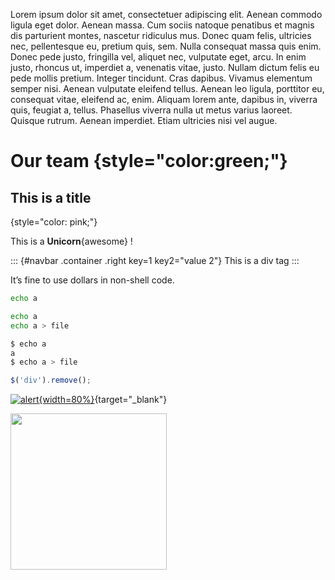 Lorem ipsum dolor sit amet, consectetuer adipiscing elit. Aenean commodo ligula eget dolor. Aenean massa. Cum sociis natoque penatibus et magnis dis parturient montes, nascetur ridiculus mus. Donec quam felis, ultricies nec, pellentesque eu, pretium quis, sem. Nulla consequat massa quis enim. Donec pede justo, fringilla vel, aliquet nec, vulputate eget, arcu. In enim justo, rhoncus ut, imperdiet a, venenatis vitae, justo. Nullam dictum felis eu pede mollis pretium. Integer tincidunt. Cras dapibus. Vivamus elementum semper nisi. Aenean vulputate eleifend tellus. Aenean leo ligula, porttitor eu, consequat vitae, eleifend ac, enim. Aliquam lorem ante, dapibus in, viverra quis, feugiat a, tellus. Phasellus viverra nulla ut metus varius laoreet. Quisque rutrum. Aenean imperdiet. Etiam ultricies nisi vel augue.

# Our team {style="color:green;"}

This is a title
---------------
{style="color: pink;"}

This is a **Unicorn**{awesome} !

::: {#navbar .container .right key=1 key2="value 2"}
This is a div tag
:::

It’s fine to use dollars in non-shell code.
```bash
echo a
```

```sh
echo a
echo a > file
```

```zsh
$ echo a
a
$ echo a > file
```

```js
$('div').remove();
```


[![alert](https://images.unsplash.com/photo-1593291715112-b1f69a24e8f6?ixlib=rb-1.2.1&ixid=eyJhcHBfaWQiOjEyMDd9&auto=format&fit=crop&w=1350&q=80){width=80%}](https://unsplash.com/photos/1UDAmyRrgn0){target="_blank"}


<img src="https://images.unsplash.com/photo-1593412323868-b71abf71b12c?ixlib=rb-1.2.1&ixid=eyJhcHBfaWQiOjEyMDd9&auto=format&fit=crop&w=1350&q=80" width="250" />
